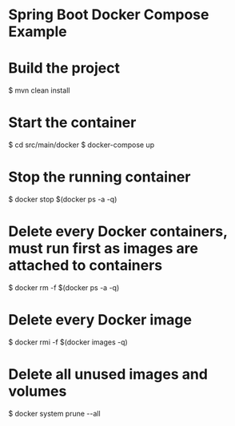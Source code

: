 # Spring Boot Docker Compose Example

# Build the project
$ mvn clean install

# Start the container
$ cd src/main/docker
$ docker-compose up

# Stop the running container
$ docker stop $(docker ps -a -q)

# Delete every Docker containers, must run first as images are attached to containers
$ docker rm -f $(docker ps -a -q)

# Delete every Docker image
$ docker rmi -f $(docker images -q)

# Delete all unused images and volumes
$ docker system prune --all
